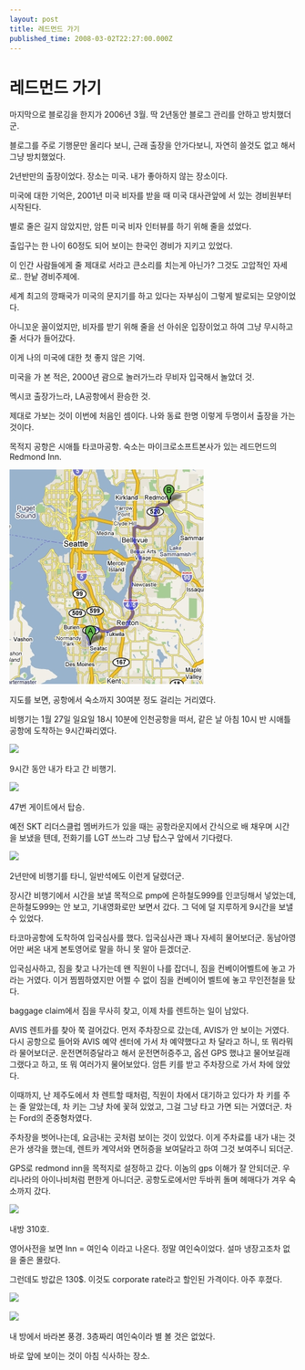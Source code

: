 ```yaml
---
layout: post
title: 레드먼드 가기
published_time: 2008-03-02T22:27:00.000Z
---
```


# 레드먼드 가기


마지막으로 블로깅을 한지가 2006년 3월. 딱 2년동안 블로그 관리를 안하고 방치했더군.

블로그를 주로 기행문만 올리다 보니, 근래 출장을 안가다보니, 자연히 쓸것도 없고 해서 그냥 방치했었다.

2년반만의 출장이었다. 장소는 미국. 내가 좋아하지 않는 장소이다.

미국에 대한 기억은, 2001년 미국 비자를 받을 때 미국 대사관앞에 서 있는 경비원부터 시작된다.

별로 줄은 길지 않았지만, 암튼 미국 비자 인터뷰를 하기 위해 줄을 섰었다.

출입구는 한 나이 60정도 되어 보이는 한국인 경비가 지키고 있었다.

이 인간 사람들에게 줄 제대로 서라고 큰소리를 치는게 아닌가? 그것도 고압적인 자세로.. 한낱 경비주제에.

세계 최고의 깡패국가 미국의 문지기를 하고 있다는 자부심이 그렇게 발로되는 모양이었다.

아니꼬운 꼴이었지만, 비자를 받기 위해 줄을 선 아쉬운 입장이었고 하여 그냥 무시하고 줄 서다가 들어갔다.

이게 나의 미국에 대한 첫 좋지 않은 기억.

미국을 가 본 적은, 2000년 괌으로 놀러가느라 무비자 입국해서 놀았더 것.

멕시코 출장가느라, LA공항에서 환승한 것.

제대로 가보는 것이 이번에 처음인 셈이다. 나와 동료 한명 이렇게 두명이서 출장을 가는 것이다.

목적지 공항은 시애틀 타코마공항. 숙소는 마이크로소프트본사가 있는 레드먼드의 Redmond Inn.

![](../pds/200902/04/80/a0109780_4989788c54f97.jpg)

지도를 보면, 공항에서 숙소까지 30여분 정도 걸리는 거리였다.

비행기는 1월 27일 일요일 18시 10분에 인천공항을 떠서, 같은 날 아침 10시 반 시애틀공항에 도착하는 9시간짜리였다.

![](../600x0/http/pds11.egloos.com/pds/200902/04/80/a0109780_4989788c73996.jpg)

9시간 동안 내가 타고 간 비행기.

![](../600x0/http/pds14.egloos.com/pds/200902/04/80/a0109780_4989788c96387.jpg)

47번 게이트에서 탑승.

예전 SKT 리더스클럽 멤버카드가 있을 때는 공항라운지에서 간식으로 배 채우며 시간을 보냈을 텐데, 전화기를 LGT 쓰느라 그냥 탑스구 앞에서 기다렸다.

![](../600x0/http/pds14.egloos.com/pds/200902/04/80/a0109780_4989788cb2606.jpg)

2년만에 비행기를 타니, 일반석에도 이런게 달렸더군.

장시간 비행기에서 시간을 보낼 목적으로 pmp에 은하철도999를 인코딩해서 넣었는데, 은하철도999는 안 보고, 기내영화로만 보면서 갔다. 그 덕에 덜 지루하게 9시간을 보낼 수 있었다.

타코마공항에 도착하여 입국심사를 했다. 입국심사관 꽤나 자세히 물어보더군. 동남아영어만 써온 내게 본토영어로 말을 하니 못 알아 듣겠더군.

입국심사하고, 짐을 찾고 나가는데 왠 직원이 나를 잡더니, 짐을 컨베이어벨트에 놓고 가라는 거였다. 이거 찜찜하였지만 어쩔 수 없이 짐을 컨베이어 벨트에 놓고 무인전철을 탔다.

baggage claim에서 짐을 무사히 찾고, 이제 차를 렌트하는 일이 남았다.

AVIS 렌트카를 찾아 쭉 걸어갔다. 먼저 주차장으로 갔는데, AVIS가 안 보이는 거였다. 다시 공항으로 들어와 AVIS 예약 센터에 가서 차 예약했다고 차 달라고 하니, 또 뭐라뭐라 물어보더군. 운전면허증달라고 해서 운전면허증주고, 옵션 GPS 했냐고 물어보길래 그랬다고 하고, 또 뭐 여러가지 물어보았다. 암튼 키를 받고 주차장으로 가서 차에 앉았다.

이때까지, 난 제주도에서 차 렌트할 때처럼, 직원이 차에서 대기하고 있다가 차 키를 주는 줄 알았는데, 차 키는 그냥 차에 꽃혀 있었고, 그걸 그냥 타고 가면 되는 거였더군. 차는 Ford의 준중형차였다.

주차장을 벗어나는데, 요금내는 곳처럼 보이는 것이 있었다. 이게 주차료를 내가 내는 것은가 생각을 했는데, 렌트카 계약서와 면허증을 보여달라고 하여 그것 보여주니 되더군.

GPS로 redmond inn을 목적지로 설정하고 갔다. 이놈의 gps 이해가 잘 안되더군. 우리나라의 아이나비처럼 편한게 아니더군. 공항도로에서만 두바퀴 돌며 헤매다가 겨우 숙소까지 갔다.

![](../600x0/http/pds10.egloos.com/pds/200902/04/80/a0109780_4989788ccf00e.jpg)

내방 310호.

영어사전을 보면 Inn = 여인숙 이라고 나온다. 정말 여인숙이었다. 설마 냉장고조차 없을 줄은 몰랐다.

그런데도 방값은 130$. 이것도 corporate rate라고 할인된 가격이다. 아주 후졌다.

![](../600x0/http/pds14.egloos.com/pds/200902/04/80/a0109780_4989788cf207e.jpg)

![](../600x0/http/pds14.egloos.com/pds/200902/04/80/a0109780_4989788d1efa1.jpg)

내 방에서 바라본 풍경. 3층짜리 여인숙이라 별 볼 것은 없었다.

바로 앞에 보이는 것이 아침 식사하는 장소.

